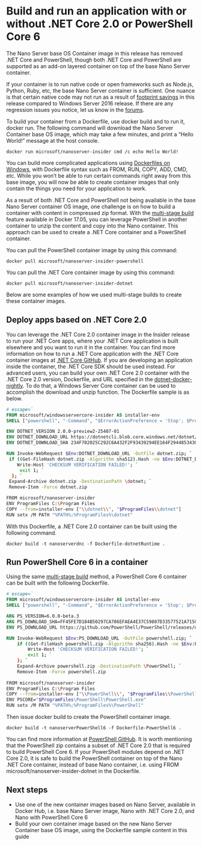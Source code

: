 # Build and run an application with or without .NET Core 2.0 or PowerShell Core 6

The Nano Server base OS Container image in this release has removed .NET Core and PowerShell, though both .NET Core and PowerShell are supported as an add-on layered container on top of the base Nano Server container.  

If your container is to run native code or open frameworks such as Node.js, Python, Ruby, etc, the base Nano Server container is sufficient.  One nuance is that certain native code may not run as a result of [footprint savings](https://docs.microsoft.com/en-us/windows-server/get-started/nano-in-semi-annual-channel) in this release compared to Windows Server 2016 release. If there are any regression issues you notice, let us know in the [forums](https://social.msdn.microsoft.com/Forums/en-US/home?forum=windowscontainers). 

To build your container from a Dockerfile, use  docker build and to run it, docker run.  The following command will download the Nano Server Container base OS image, which may take a few minutes, and print a “Hello World!” message at the host console.

```none
docker run microsoft/nanoserver-insider cmd /c echo Hello World!
```

You can build more complicated applications using [Dockerfiles on Windows](https://docs.microsoft.com/en-us/virtualization/windowscontainers/manage-docker/manage-windows-dockerfile), with Dockerfile syntax such as FROM, RUN, COPY, ADD, CMD, etc.  While you won’t be able to run certain commands right away from this base image, you will now be able to create container images that only contain the things you need for your application to work.

As a result of both .NET Core and PowerShell not being available in the base Nano Server container OS image, one challenge is on how to build a container with content in compressed zip format. With the [multi-stage build](https://docs.docker.com/engine/userguide/eng-image/multistage-build/) feature available in Docker 17.05, you can leverage PowerShell in another container to unzip the content and copy into the Nano container. This approach can be used to create a .NET Core container and a PowerShell container. 

You can pull the PowerShell container image by using this command:

```none
docker pull microsoft/nanoserver-insider-powershell
```

You can pull the .NET Core container image by using this command:

```none
docker pull microsoft/nanoserver-insider-dotnet
```

Below are some examples of how we used multi-stage builds to create these container images.

## Deploy apps based on .NET Core 2.0
You can leverage the .NET Core 2.0 container image in the Insider release to run your .NET Core apps, where your .NET Core application is built elsewhere and you want to run it in the container.  You can find more information on how to run a .NET Core application with the .NET Core container images at [.NET Core GitHub](https://github.com/dotnet/dotnet-docker-nightly).  If you are developing an application inside the container, the .NET Core SDK should be used instead.  For advanced users, you can build your own .NET Core 2.0 container with the .NET Core 2.0 version, Dockerfile, and URL specified in the [dotnet-docker-nightly](https://github.com/dotnet/dotnet-docker-nightly/tree/master/2.0). To do that, a Windows Server Core container can be used to accomplish the download and unzip function.  The Dockerfile sample is as below.

```dockerfile
# escape=`
FROM microsoft/windowsservercore-insider AS installer-env
SHELL ["powershell", "-Command", "$ErrorActionPreference = 'Stop'; $ProgressPreference = 'SilentlyContinue';"]

ENV DOTNET_VERSION 2.0.0-preview2-25407-01
ENV DOTNET_DOWNLOAD_URL https://dotnetcli.blob.core.windows.net/dotnet/Runtime/$DOTNET_VERSION/dotnet-runtime-$DOTNET_VERSION-win-x64.zip
ENV DOTNET_DOWNLOAD_SHA 234F702025C292C6A432F2F93439294EE164F294485343027B952CEA2085B871064A92E6AED335DA7E05FCEA99AC303E81B750021D7782ACECA867F6D789F3DC

RUN Invoke-WebRequest $Env:DOTNET_DOWNLOAD_URL -OutFile dotnet.zip; `
 if ((Get-FileHash dotnet.zip -Algorithm sha512).Hash -ne $Env:DOTNET_DOWNLOAD_SHA) { `
    Write-Host 'CHECKSUM VERIFICATION FAILED!'; `
     exit 1; `
  }; `
 Expand-Archive dotnet.zip -DestinationPath \dotnet; `
 Remove-Item -Force dotnet.zip

FROM microsoft/nanoserver-insider
ENV ProgramFiles C:\Program Files
COPY --from=installer-env ["\\dotnet\\", "$ProgramFiles\\dotnet"]
RUN setx /M PATH "%PATH%;%ProgramFiles%\dotnet"
```

With this Dockerfile, a .NET Core 2.0 container can be built using the following command.

```none
docker build -t nanoserverdnc -f Dockerfile-dotnetRuntime .
```

## Run PowerShell Core 6 in a container
Using the same [multi-stage build](https://docs.docker.com/engine/userguide/eng-image/multistage-build/) method, a PowerShell Core 6 container can be built with the following Dockerfile.

```dockerfile
# escape=`
FROM microsoft/windowsservercore-insider AS installer-env
SHELL ["powershell", "-Command", "$ErrorActionPreference = 'Stop'; $ProgressPreference = 'SilentlyContinue';"]

ARG PS_VERSION=6.0.0-beta.3
ARG PS_DOWNLOAD_SHA=FF45FE7D184B50297CA706EFAEA4E37C59807D33577521A715C147BCD5098B01 
ENV PS_DOWNLOAD_URL https://github.com/PowerShell/PowerShell/releases/download/v$PS_VERSION/PowerShell-$PS_VERSION-win10-win2016-x64.zip

RUN Invoke-WebRequest $Env:PS_DOWNLOAD_URL -OutFile powershell.zip; `
    if ((Get-FileHash powershell.zip -Algorithm sha256).Hash -ne $Env:PS_DOWNLOAD_SHA) { `
        Write-Host 'CHECKSUM VERIFICATION FAILED!'; `
        exit 1; `
    }; `
    Expand-Archive powershell.zip -DestinationPath \PowerShell; `
    Remove-Item -Force powershell.zip
 
FROM microsoft/nanoserver-insider
ENV ProgramFiles C:\Program Files 
COPY --from=installer-env ["\\PowerShell\\", "$ProgramFiles\\PowerShell"]
ENV PSCORE="$ProgramFiles\PowerShell\PowerShell.exe"
RUN setx /M PATH "%PATH%;%ProgramFiles%\PowerShell" 
```

Then issue docker build to create the PowerShell container image.

```none 
docker build -t nanoserverPowerShell6 -f Dockerfile-PowerShell6 .
```

You can find more information at [PowerShell GitHub](https://github.com/PowerShell/PowerShell/tree/master/docker/release).  It is worth mentioning that the PowerShell zip contains a subset of .NET Core 2.0 that is required to build PowerShell Core 6.  If your PowerShell modules depend on .NET Core 2.0, it is safe to build the PowerShell container on top of the Nano .NET Core container, instead of base Nano container, i.e. using FROM microsoft/nanoserver-insider-dotnet in the Dockerfile. 

## Next steps
- Use one of the new container images based on Nano Server, available in Docker Hub, i.e. base Nano Server image, Nano with .NET Core 2.0, and Nano with PowerShell Core 6
- Build your own container image based on the new Nano Server Container base OS image, using the Dockerfile sample content in this guide 
